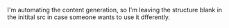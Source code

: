 I'm automating the content generation, so I'm leaving the structure blank in the initital src in case someone wants to use it dfferently.  
